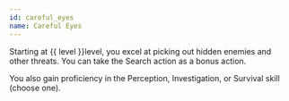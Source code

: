 ```yaml
---
id: careful_eyes
name: Careful Eyes
---
```

Starting at {{ level }}level, you excel at picking out hidden enemies and other threats. You can take the Search action 
as a bonus action.

You also gain proficiency in the Perception, Investigation, or Survival skill (choose one).
